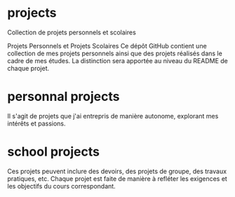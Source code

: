 # projects

Collection de projets personnels et scolaires

Projets Personnels et Projets Scolaires
Ce dépôt GitHub contient une collection de mes projets personnels ainsi que des projets réalisés dans le cadre de mes études. La distinction sera apportée au niveau du README de chaque projet.

# personnal projects

Il s'agit de projets que j'ai entrepris de manière autonome, explorant mes intérêts et passions.

# school projects

Ces projets peuvent inclure des devoirs, des projets de groupe, des travaux pratiques, etc. Chaque projet est faite de manière à refléter les exigences et les objectifs du cours correspondant.
